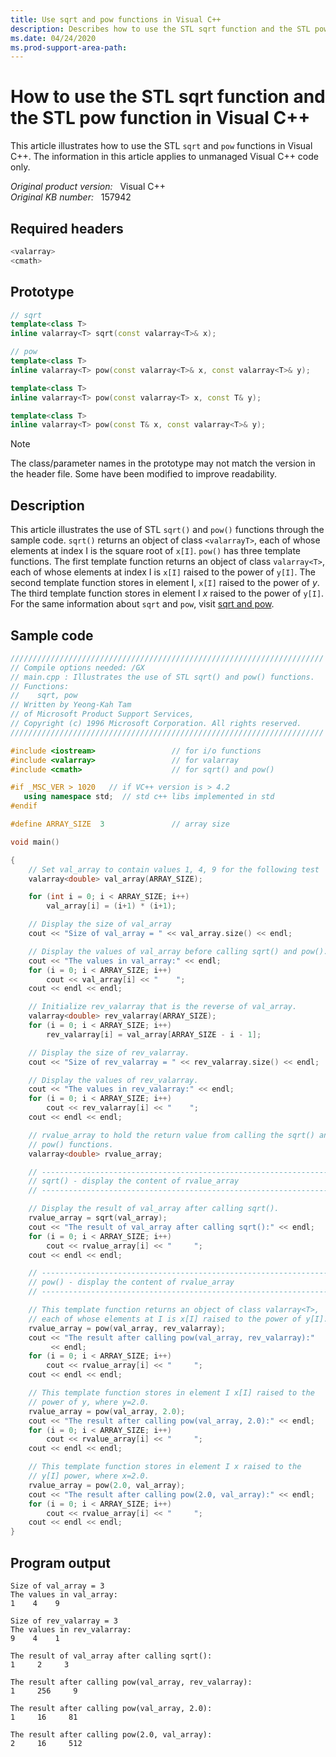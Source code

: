 ```yaml
---
title: Use sqrt and pow functions in Visual C++
description: Describes how to use the STL sqrt function and the STL pow function in Visual C++.
ms.date: 04/24/2020
ms.prod-support-area-path: 
---
```

# How to use the STL sqrt function and the STL pow function in Visual C++

This article illustrates how to use the STL `sqrt` and `pow` functions in Visual C++. The information in this article applies to unmanaged Visual C++ code only.

_Original product version:_ &nbsp; Visual C++  
_Original KB number:_ &nbsp; 157942

## Required headers

```cpp
<valarray>
<cmath>
```

## Prototype

```cpp
// sqrt
template<class T>
inline valarray<T> sqrt(const valarray<T>& x);

// pow
template<class T>
inline valarray<T> pow(const valarray<T>& x, const valarray<T>& y);

template<class T>
inline valarray<T> pow(const valarray<T> x, const T& y);

template<class T>
inline valarray<T> pow(const T& x, const valarray<T>& y);
```

> [!NOTE]
> The class/parameter names in the prototype may not match the version in the header file. Some have been modified to improve readability.

## Description

This article illustrates the use of STL `sqrt()` and `pow()` functions through the sample code. `sqrt()` returns an object of class `<valarrayT>`, each of whose elements at index I is the square root of `x[I]`. `pow()` has three template functions. The first template function returns an object of class `valarray<T>`, each of whose elements at index I is `x[I]` raised to the power of `y[I]`. The second template function stores in element I, `x[I]` raised to the power of *y*. The third template function stores in element I *x* raised to the power of `y[I]`. For the same information about `sqrt` and `pow`, visit [sqrt and pow](/previous-versions/visualstudio/visual-studio-2010/awbsh9hw(v%3dvs.100)).

## Sample code

```cpp
//////////////////////////////////////////////////////////////////////
// Compile options needed: /GX
// main.cpp : Illustrates the use of STL sqrt() and pow() functions.
// Functions:
//    sqrt, pow
// Written by Yeong-Kah Tam
// of Microsoft Product Support Services,
// Copyright (c) 1996 Microsoft Corporation. All rights reserved.
//////////////////////////////////////////////////////////////////////

#include <iostream>                 // for i/o functions
#include <valarray>                 // for valarray
#include <cmath>                    // for sqrt() and pow()

#if _MSC_VER > 1020   // if VC++ version is > 4.2
   using namespace std;  // std c++ libs implemented in std
#endif

#define ARRAY_SIZE  3               // array size

void main()

{
    // Set val_array to contain values 1, 4, 9 for the following test
    valarray<double> val_array(ARRAY_SIZE);

    for (int i = 0; i < ARRAY_SIZE; i++)
        val_array[i] = (i+1) * (i+1);

    // Display the size of val_array
    cout << "Size of val_array = " << val_array.size() << endl;

    // Display the values of val_array before calling sqrt() and pow().
    cout << "The values in val_array:" << endl;
    for (i = 0; i < ARRAY_SIZE; i++)
        cout << val_array[i] << "    ";
    cout << endl << endl;

    // Initialize rev_valarray that is the reverse of val_array.
    valarray<double> rev_valarray(ARRAY_SIZE);
    for (i = 0; i < ARRAY_SIZE; i++)
        rev_valarray[i] = val_array[ARRAY_SIZE - i - 1];

    // Display the size of rev_valarray.
    cout << "Size of rev_valarray = " << rev_valarray.size() << endl;

    // Display the values of rev_valarray.
    cout << "The values in rev_valarray:" << endl;
    for (i = 0; i < ARRAY_SIZE; i++)
        cout << rev_valarray[i] << "    ";
    cout << endl << endl;

    // rvalue_array to hold the return value from calling the sqrt() and
    // pow() functions.
    valarray<double> rvalue_array;

    // ----------------------------------------------------------------
    // sqrt() - display the content of rvalue_array
    // ----------------------------------------------------------------

    // Display the result of val_array after calling sqrt().
    rvalue_array = sqrt(val_array);
    cout << "The result of val_array after calling sqrt():" << endl;
    for (i = 0; i < ARRAY_SIZE; i++)
        cout << rvalue_array[i] << "     ";
    cout << endl << endl;

    // ----------------------------------------------------------------
    // pow() - display the content of rvalue_array
    // ----------------------------------------------------------------

    // This template function returns an object of class valarray<T>,
    // each of whose elements at I is x[I] raised to the power of y[I].
    rvalue_array = pow(val_array, rev_valarray);
    cout << "The result after calling pow(val_array, rev_valarray):"
         << endl;
    for (i = 0; i < ARRAY_SIZE; i++)
        cout << rvalue_array[i] << "     ";
    cout << endl << endl;

    // This template function stores in element I x[I] raised to the
    // power of y, where y=2.0.
    rvalue_array = pow(val_array, 2.0);
    cout << "The result after calling pow(val_array, 2.0):" << endl;
    for (i = 0; i < ARRAY_SIZE; i++)
        cout << rvalue_array[i] << "     ";
    cout << endl << endl;

    // This template function stores in element I x raised to the
    // y[I] power, where x=2.0.
    rvalue_array = pow(2.0, val_array);
    cout << "The result after calling pow(2.0, val_array):" << endl;
    for (i = 0; i < ARRAY_SIZE; i++)
        cout << rvalue_array[i] << "     ";
    cout << endl << endl;
}
```

## Program output

```console
Size of val_array = 3
The values in val_array:
1    4    9

Size of rev_valarray = 3
The values in rev_valarray:
9    4    1

The result of val_array after calling sqrt():
1     2     3

The result after calling pow(val_array, rev_valarray):
1     256     9

The result after calling pow(val_array, 2.0):
1     16     81

The result after calling pow(2.0, val_array):
2     16     512
```

